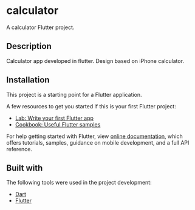 # calculator

A calculator Flutter project.

## Description

Calculator app developed in flutter. Design based on iPhone calculator.

## Installation

This project is a starting point for a Flutter application.

A few resources to get you started if this is your first Flutter project:

- [Lab: Write your first Flutter app](https://flutter.dev/docs/get-started/codelab)
- [Cookbook: Useful Flutter samples](https://flutter.dev/docs/cookbook)

For help getting started with Flutter, view
[online documentation](https://flutter.dev/docs), which offers tutorials,
samples, guidance on mobile development, and a full API reference.

## Built with

The following tools were used in the project development:

- [Dart](https://dart.dev/)
- [Flutter](https://flutter.dev/)